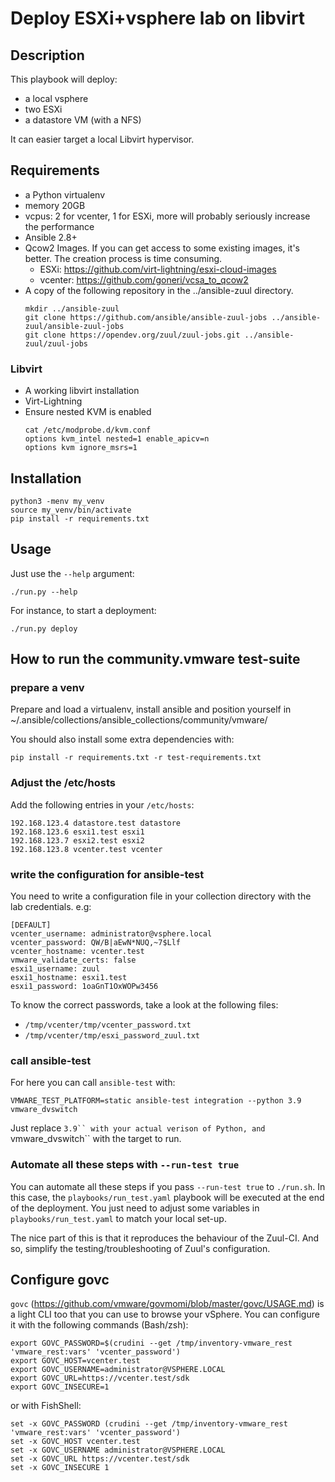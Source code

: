 # Deploy ESXi+vsphere lab on libvirt

## Description

This playbook will deploy:

- a local vsphere
- two ESXi
- a datastore VM (with a NFS)

It can easier target a local Libvirt hypervisor.

## Requirements

- a Python virtualenv
- memory 20GB
- vcpus: 2 for vcenter, 1 for ESXi, more will probably seriously increase the performance
- Ansible 2.8+
- Qcow2 Images. If you can get access to some existing images, it's better. The creation process is time consuming.
    - ESXi: https://github.com/virt-lightning/esxi-cloud-images
    - vcenter: https://github.com/goneri/vcsa_to_qcow2
- A copy of the following repository in the ../ansible-zuul directory.
    ```shell
    mkdir ../ansible-zuul
    git clone https://github.com/ansible/ansible-zuul-jobs ../ansible-zuul/ansible-zuul-jobs
    git clone https://opendev.org/zuul/zuul-jobs.git ../ansible-zuul/zuul-jobs
    ```

### Libvirt

- A working libvirt installation
- Virt-Lightning
- Ensure nested KVM is enabled
    ```shell
    cat /etc/modprobe.d/kvm.conf
    options kvm_intel nested=1 enable_apicv=n
    options kvm ignore_msrs=1
    ```

## Installation

    python3 -menv my_venv
    source my_venv/bin/activate
    pip install -r requirements.txt

## Usage

Just use the `--help` argument:

    ./run.py --help

For instance, to start a deployment:
    
    ./run.py deploy

## How to run the community.vmware test-suite

### prepare a venv

Prepare and load a virtualenv, install ansible and position yourself in ~/.ansible/collections/ansible_collections/community/vmware/

You should also install some extra dependencies with:

    pip install -r requirements.txt -r test-requirements.txt

### Adjust the /etc/hosts

Add the following entries in your `/etc/hosts`:

    192.168.123.4 datastore.test datastore
    192.168.123.6 esxi1.test esxi1
    192.168.123.7 esxi2.test esxi2
    192.168.123.8 vcenter.test vcenter

### write the configuration for ansible-test

You need to write a configuration file in your collection directory with the lab credentials. e.g:

    [DEFAULT]
    vcenter_username: administrator@vsphere.local
    vcenter_password: QW/B|aEwN*NUQ,~7$Llf
    vcenter_hostname: vcenter.test
    vmware_validate_certs: false
    esxi1_username: zuul
    esxi1_hostname: esxi1.test
    esxi1_password: 1oaGnT1OxWOPw3456

To know the correct passwords, take a look at the following files:

- `/tmp/vcenter/tmp/vcenter_password.txt`
- `/tmp/vcenter/tmp/esxi_password_zuul.txt`

### call ansible-test

For here you can call `ansible-test` with:

    VMWARE_TEST_PLATFORM=static ansible-test integration --python 3.9 vmware_dvswitch

Just replace `3.9`` with your actual verison of Python, and `vmware_dvswitch`` with the target to run.

### Automate all these steps with `--run-test true`

You can automate all these steps if you pass `--run-test true` to `./run.sh`.
In this case, the `playbooks/run_test.yaml` playbook will be executed at the end of the deployment.
You just need to adjust some variables in `playbooks/run_test.yaml` to match your local set-up.

The nice part of this is that it reproduces the behaviour of the Zuul-CI. And so, simplify the
testing/troubleshooting of Zuul's configuration.

## Configure govc

`govc` (https://github.com/vmware/govmomi/blob/master/govc/USAGE.md) is a light CLI too that you can use to browse your vSphere.
You can configure it with the following commands (Bash/zsh):

    export GOVC_PASSWORD=$(crudini --get /tmp/inventory-vmware_rest 'vmware_rest:vars' 'vcenter_password')
    export GOVC_HOST=vcenter.test
    export GOVC_USERNAME=administrator@VSPHERE.LOCAL
    export GOVC_URL=https://vcenter.test/sdk
    export GOVC_INSECURE=1


or with FishShell:

    set -x GOVC_PASSWORD (crudini --get /tmp/inventory-vmware_rest 'vmware_rest:vars' 'vcenter_password')
    set -x GOVC_HOST vcenter.test
    set -x GOVC_USERNAME administrator@VSPHERE.LOCAL
    set -x GOVC_URL https://vcenter.test/sdk
    set -x GOVC_INSECURE 1
